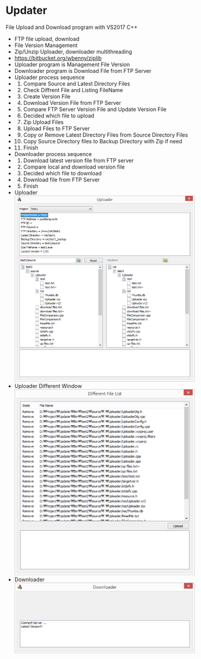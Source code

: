 # Updater
File Upload and Download program with VS2017 C++
- FTP file upload, download
- File Version Management
- Zip/Unzip Uploader, downloader multithreading
 - https://bitbucket.org/wbenny/ziplib
- Uploader program is Management File Version
- Downloader program is Download File from FTP Server
- Uploader process sequence
 - 1. Compare Source and Latest Directory Files
 - 2. Check Diffrent File and Listing FileName
 - 3. Create Version File
 - 4. Download Version File from FTP Server
 - 5. Compare FTP Server Version File and Update Version File
 - 6. Decided which file to upload 
 - 7. Zip Upload Files
 - 8. Upload Files to FTP Server
 - 9. Copy or Remove Latest Directory Files from Source Directory Files
 - 10. Copy Source Directory files to Backup Directory with Zip if need
 - 11. Finish
- Downloader process sequence
 - 1. Download latest version file from FTP server
 - 2. Compare local and download version file
 - 3. Decided which file to download
 - 4. Download file from FTP Server
 - 5. Finish
- Uploader
![](https://github.com/jjuiddong/Updater/blob/master/Doc/img1.png?raw=true)
- Uploader Different Window
![](https://github.com/jjuiddong/Updater/blob/master/Doc/img2.png?raw=true)
- Downloader
![](https://github.com/jjuiddong/Updater/blob/master/Doc/img3.png?raw=true)
